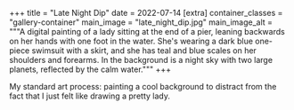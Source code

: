 +++
title = "Late Night Dip"
date = 2022-07-14
[extra]
container_classes = "gallery-container"
main_image = "late_night_dip.jpg"
main_image_alt = """A digital painting of a lady sitting at the end of a pier,
leaning backwards on her hands with one foot in the water. She's wearing a dark
blue one-piece swimsuit with a skirt, and she has teal and blue scales on her
shoulders and forearms. In the background is a night sky with two large
planets, reflected by the calm water."""
+++

My standard art process: painting a cool background to distract from the fact
that I just felt like drawing a pretty lady.
